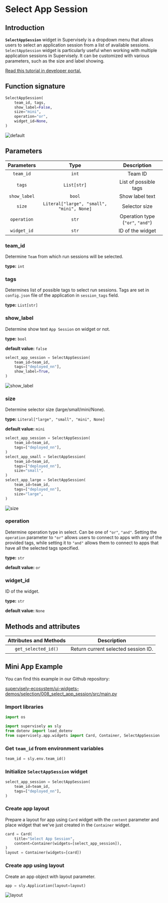 # Select App Session

## Introduction

**`SelectAppSession`** widget in Supervisely is a dropdown menu that allows users to select an application session from a list of available sessions.
`SelectAppSession` widget is particularly useful when working with multiple application sessions in Supervisely. It can be customized with various parameters, such as the size and label showing.

[Read this tutorial in developer portal.](https://developer.supervisely.com/app-development/widgets/selection/selectappsession)

## Function signature

```python
SelectAppSession(
    team_id, tags,
    show_label=False,
    size="mini",
    operation="or",
    widget_id=None,
)
```

![default](https://user-images.githubusercontent.com/120389559/219646892-e064bd68-20f1-4ce3-9f1b-89650fe1dde0.gif)

## Parameters

|  Parameters  |                   Type                    |           Description            |
| :----------: | :---------------------------------------: | :------------------------------: |
|  `team_id`   |                   `int`                   |            Team ID             |
|    `tags`    |                `List[str]`                |      List of possible tags       |
| `show_label` |                  `bool`                   |         Show label text          |
|    `size`    | `Literal["large", "small", "mini", None]` |          Selector size           |
| `operation`  |                   `str`                   | Operation type (`"or"`, `"and"`) |
| `widget_id`  |                   `str`                   |         ID of the widget         |

### team_id

Determine `Team` from which run sessions will be selected.

**type:** `int`

### tags

Determines list of possible tags to select run sessions.
Tags are set in `config.json` file of the application in `session_tags` field.

**type:** `List[str]`

### show_label

Determine show text `App Session` on widget or not.

**type:** `bool`

**default value:** `false`

```python
select_app_session = SelectAppSession(
    team_id=team_id,
    tags=["deployed_nn"],
    show_label=True,
)
```

![show_label](https://user-images.githubusercontent.com/120389559/219651794-16c3d78d-d3fe-49c2-ada5-1c5039c1e761.png)

### size

Determine selector size (large/small/mini/None).

**type:** `Literal["large", "small", "mini", None]`

**default value:** `mini`

```python
select_app_session = SelectAppSession(
    team_id=team_id,
    tags=["deployed_nn"],
)
select_app_small = SelectAppSession(
    team_id=team_id,
    tags=["deployed_nn"],
    size="small",
)
select_app_large = SelectAppSession(
    team_id=team_id,
    tags=["deployed_nn"],
    size="large",
)
```

![size](https://user-images.githubusercontent.com/120389559/219652377-cd8392d6-09b7-432b-94a4-ef91ca64f864.png)

### operation

Determine operation type in select. Can be one of `"or"`, `"and"`.
Setting the `operation` parameter to `"or"` allows users to connect to apps with any of the provided tags, while setting it to `"and"` allows them to connect to apps that have all the selected tags specified.

**type:** `str`

**default value:** `or`

### widget_id

ID of the widget.

**type:** `str`

**default value:** `None`

## Methods and attributes

| Attributes and Methods | Description                         |
| :--------------------: | ----------------------------------- |
|  `get_selected_id()`   | Return current selected session ID. |

## Mini App Example

You can find this example in our Github repository:

[supervisely-ecosystem/ui-widgets-demos/selection/008_select_app_session/src/main.py](https://github.com/supervisely-ecosystem/ui-widgets-demos/blob/master/selection/008_select_app_session/src/main.py)

### Import libraries

```python
import os

import supervisely as sly
from dotenv import load_dotenv
from supervisely.app.widgets import Card, Container, SelectAppSession
```

### Get `team_id` from environment variables

```python
team_id = sly.env.team_id()
```

### Initialize `SelectAppSession` widget

```python
select_app_session = SelectAppSession(
    team_id=team_id,
    tags=["deployed_nn"],
)
```

### Create app layout

Prepare a layout for app using `Card` widget with the `content` parameter and place widget that we've just created in the `Container` widget.

```python
card = Card(
    title="Select App Session",
    content=Container(widgets=[select_app_session]),
)
layout = Container(widgets=[card])
```

### Create app using layout

Create an app object with layout parameter.

```python
app = sly.Application(layout=layout)
```

![layout](https://user-images.githubusercontent.com/120389559/219653528-f8748e91-22ca-4cfb-b6cb-bb27a9997f1c.gif)

